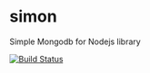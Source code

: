 simon
=====

Simple Mongodb for Nodejs library

[![Build Status](https://secure.travis-ci.org/Lipathor/simon.png)](http://travis-ci.org/Lipathor/simon)